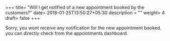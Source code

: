 +++
title= "Will I get notified of a new appointment booked by the customers?"
date= 2018-01-25T13:50:27+05:30
description = ""
weight= 4 
draft= false
+++





Sorry, you wont receive any notification for the new appointment booked. you can directly check from the appointments dashboard.